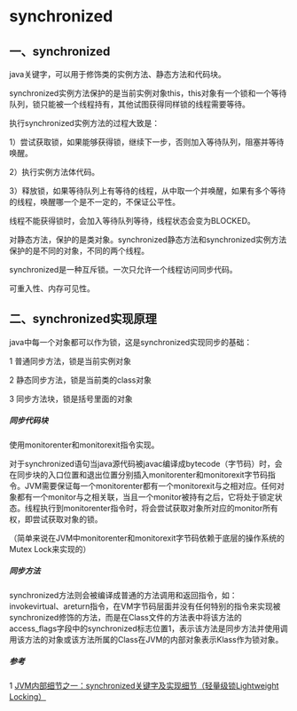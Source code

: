 # synchronized

## 一、synchronized

java关键字，可以用于修饰类的实例方法、静态方法和代码块。

synchronized实例方法保护的是当前实例对象this，this对象有一个锁和一个等待队列，锁只能被一个线程持有，其他试图获得同样锁的线程需要等待。

执行synchronized实例方法的过程大致是：

1）尝试获取锁，如果能够获得锁，继续下一步，否则加入等待队列，阻塞并等待唤醒。

2）执行实例方法体代码。

3）释放锁，如果等待队列上有等待的线程，从中取一个并唤醒，如果有多个等待的线程，唤醒哪一个是不一定的，不保证公平性。

线程不能获得锁时，会加入等待队列等待，线程状态会变为BLOCKED。

对静态方法，保护的是类对象。synchronized静态方法和synchronized实例方法保护的是不同的对象，不同的两个线程。

synchronized是一种互斥锁。一次只允许一个线程访问同步代码。

可重入性、内存可见性。

## 二、synchronized实现原理

java中每一个对象都可以作为锁，这是synchronized实现同步的基础：

1 普通同步方法，锁是当前实例对象

2 静态同步方法，锁是当前类的class对象

3 同步方法块，锁是括号里面的对象

##### 同步代码块

使用monitorenter和monitorexit指令实现。

对于synchronized语句当java源代码被javac编译成bytecode（字节码）时，会在同步块的入口位置和退出位置分别插入monitorenter和monitorexit字节码指令。JVM需要保证每一个monitorenter都有一个monitorexit与之相对应。任何对象都有一个monitor与之相关联，当且一个monitor被持有之后，它将处于锁定状态。线程执行到monitorenter指令时，将会尝试获取对象所对应的monitor所有权，即尝试获取对象的锁。

（简单来说在JVM中monitorenter和monitorexit字节码依赖于底层的操作系统的Mutex Lock来实现的）

##### 同步方法

synchronized方法则会被编译成普通的方法调用和返回指令，如：invokevirtual、areturn指令，在VM字节码层面并没有任何特别的指令来实现被synchronized修饰的方法，而是在Class文件的方法表中将该方法的access_flags字段中的synchronized标志位置1，表示该方法是同步方法并使用调用该方法的对象或该方法所属的Class在JVM的内部对象表示Klass作为锁对象。



##### 参考

1 [JVM内部细节之一：synchronized关键字及实现细节（轻量级锁Lightweight Locking）](https://www.cnblogs.com/javaminer/p/3889023.html)
